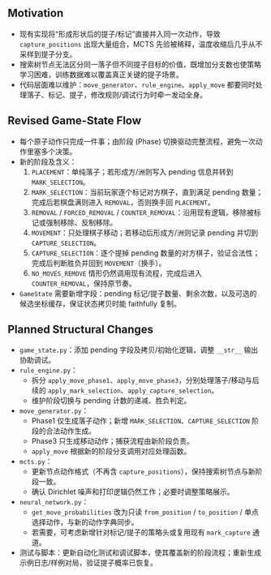 ## Motivation
- 现有实现将“形成形状后的提子/标记”直接并入同一次动作，导致 `capture_positions` 出现大量组合，MCTS 先验被稀释，温度收缩后几乎从不采样到提子分支。
- 搜索树节点无法区分同一落子但不同提子目标的价值，既增加分支数也使策略学习困难，训练数据难以覆盖真正关键的提子场景。
- 代码层面难以维护：`move_generator`、`rule_engine`、`apply_move` 都要同时处理落子、标记、提子，修改规则/调试行为时牵一发动全身。

## Revised Game-State Flow
- 每个原子动作只完成一件事；由阶段 (Phase) 切换驱动完整流程，避免一次动作里塞多个决策。
- 新的阶段及含义：
  1. `PLACEMENT`：单纯落子；若形成方/洲则写入 pending 信息并转到 `MARK_SELECTION`。
  2. `MARK_SELECTION`：当前玩家逐个标记对方棋子，直到满足 pending 数量；完成后若棋盘满则进入 `REMOVAL`，否则换手回 `PLACEMENT`。
  3. `REMOVAL` / `FORCED_REMOVAL` / `COUNTER_REMOVAL`：沿用现有逻辑，移除被标记或强制移除、反制移除。
  4. `MOVEMENT`：只处理棋子移动；若移动后形成方/洲则记录 pending 并切到 `CAPTURE_SELECTION`。
  5. `CAPTURE_SELECTION`：逐个提掉 pending 数量的对方棋子，验证合法性；完成后判断胜负并回到 `MOVEMENT`（换手）。
  6. `NO_MOVES_REMOVE` 情形仍然调用现有流程，完成后进入 `COUNTER_REMOVAL`，保持原节奏。
- `GameState` 需要新增字段：pending 标记/提子数量、剩余次数，以及可选的候选坐标缓存，保证状态拷贝时能 faithfully 复制。

## Planned Structural Changes
- `game_state.py`：添加 pending 字段及拷贝/初始化逻辑，调整 `__str__` 输出协助调试。
- `rule_engine.py`：
  - 拆分 `apply_move_phase1`、`apply_move_phase3`，分别处理落子/移动与后续的 `apply_mark_selection`、`apply_capture_selection`。
  - 维护阶段切换与 pending 计数的递减、胜负判定。
- `move_generator.py`：
  - Phase1 仅生成落子动作；新增 `MARK_SELECTION`、`CAPTURE_SELECTION` 阶段的合法动作生成。
  - Phase3 只生成移动动作；捕获流程由新阶段负责。
  - `apply_move` 根据新的阶段分支调用对应处理函数。
- `mcts.py`：
  - 更新节点动作格式（不再含 `capture_positions`），保持搜索树节点与新阶段一致。
  - 确认 Dirichlet 噪声和打印逻辑仍然工作；必要时调整策略展示。
- `neural_network.py`：
  - `get_move_probabilities` 改为只读 `from_position` / `to_position` / 单点选择动作，与新的动作字典同步。
  - 若需要，可考虑新增针对标记/提子的策略头或复用现有 `mark_capture` 通道。
- 测试与脚本：更新自动化测试和调试脚本，使其覆盖新的阶段流程；重新生成示例日志/样例对局，验证提子概率已恢复。
